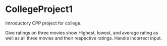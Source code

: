 # CollegeProject1
Introductory CPP project for college. 

Give ratings on three movies show Highest, lowest, and average rating as well as all three movies and their respective ratings. Handle incorrect input.
